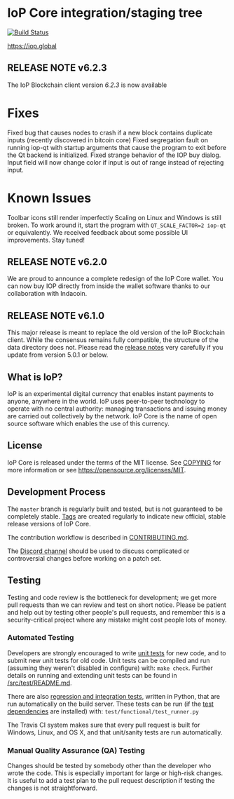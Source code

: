 IoP Core integration/staging tree
=====================================

[![Build Status](https://travis-ci.org/Internet-of-People/iop-core.svg?branch=master)](https://travis-ci.org/Internet-of-People/iop-core)

https://iop.global


**RELEASE NOTE v6.2.3**
-----------------------

The IoP Blockchain client version *6.2.3* is now available

Fixes
=====
Fixed bug that causes nodes to crash if a new block contains duplicate inputs (recently discovered in bitcoin core)
Fixed segregation fault on running iop-qt with startup arguments that cause the program to exit before the Qt backend is initialized.
Fixed strange behavior of the IOP buy dialog. Input field will now change color if input is out of range instead of rejecting input.


Known Issues
============
Toolbar icons still render imperfectly
Scaling on Linux and Windows is still broken. To work around it, start the program with `QT_SCALE_FACTOR=2 iop-qt` or equivalently.
We received feedback about some possible UI improvements. Stay tuned!


**RELEASE NOTE v6.2.0**
-----------------------
We are proud to announce a complete redesign of the IoP Core wallet.
You can now buy IOP directly from inside the wallet software thanks to our collaboration with Indacoin.


**RELEASE NOTE v6.1.0**
-----------------------

This major release is meant to replace the old version of the IoP Blockchain client. While the consensus remains fully compatible, the structure of the data directory does not. Please read the [release notes](doc/release-notes/release-notes-6.1.0.md) very carefully if you update from version 5.0.1 or below.


What is IoP?
------------

IoP is an experimental digital currency that enables instant payments to
anyone, anywhere in the world. IoP uses peer-to-peer technology to operate
with no central authority: managing transactions and issuing money are carried
out collectively by the network. IoP Core is the name of open source
software which enables the use of this currency.


License
-------

IoP Core is released under the terms of the MIT license. See [COPYING](COPYING) for more
information or see https://opensource.org/licenses/MIT.

Development Process
-------------------

The `master` branch is regularly built and tested, but is not guaranteed to be
completely stable. [Tags](https://github.com/Internet-of-People/iopg-hd/tags) are created
regularly to indicate new official, stable release versions of IoP Core.

The contribution workflow is described in [CONTRIBUTING.md](CONTRIBUTING.md).

The [Discord channel](https://discord.gg/gsRKp6T)
should be used to discuss complicated or controversial changes before working
on a patch set.

Testing
-------

Testing and code review is the bottleneck for development; we get more pull
requests than we can review and test on short notice. Please be patient and help out by testing
other people's pull requests, and remember this is a security-critical project where any mistake might cost people
lots of money.

### Automated Testing

Developers are strongly encouraged to write [unit tests](src/test/README.md) for new code, and to
submit new unit tests for old code. Unit tests can be compiled and run
(assuming they weren't disabled in configure) with: `make check`. Further details on running
and extending unit tests can be found in [/src/test/README.md](/src/test/README.md).

There are also [regression and integration tests](/test), written
in Python, that are run automatically on the build server.
These tests can be run (if the [test dependencies](/test) are installed) with: `test/functional/test_runner.py`

The Travis CI system makes sure that every pull request is built for Windows, Linux, and OS X, and that unit/sanity tests are run automatically.

### Manual Quality Assurance (QA) Testing

Changes should be tested by somebody other than the developer who wrote the
code. This is especially important for large or high-risk changes. It is useful
to add a test plan to the pull request description if testing the changes is
not straightforward.
